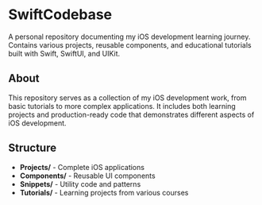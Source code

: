 # SwiftCodebase

A personal repository documenting my iOS development learning journey. Contains various projects, reusable components, and educational tutorials built with Swift, SwiftUI, and UIKit.

## About

This repository serves as a collection of my iOS development work, from basic tutorials to more complex applications. It includes both learning projects and production-ready code that demonstrates different aspects of iOS development.

## Structure

- **Projects/** - Complete iOS applications
- **Components/** - Reusable UI components
- **Snippets/** - Utility code and patterns
- **Tutorials/** - Learning projects from various courses
